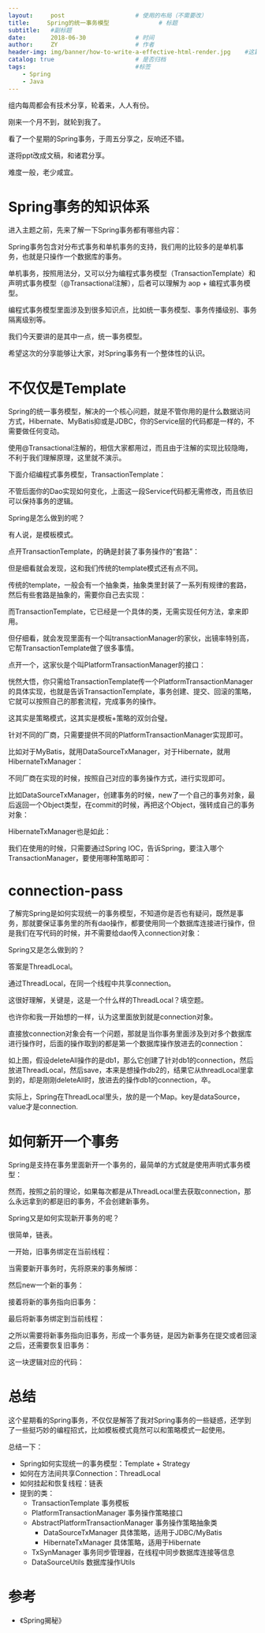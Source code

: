 ```yaml
---
layout:     post                    # 使用的布局（不需要改）
title:     Spring的统一事务模型              # 标题 
subtitle:   #副标题
date:       2018-06-30              # 时间
author:     ZY                      # 作者
header-img: img/banner/how-to-write-a-effective-html-render.jpg    #这篇文章标题背景图片
catalog: true                       # 是否归档
tags:                               #标签
    - Spring
    - Java
---
```

组内每周都会有技术分享，轮着来，人人有份。  

刚来一个月不到，就轮到我了。  

看了一个星期的Spring事务，于周五分享之，反响还不错。  

遂将ppt改成文稿，和诸君分享。  

难度一般，老少咸宜。  

# Spring事务的知识体系

进入主题之前，先来了解一下Spring事务都有哪些内容：  
[](/img/post/2018-06-30-Spring-Transaction-Model/spring-tx-overview.png)

Spring事务包含对分布式事务和单机事务的支持，我们用的比较多的是单机事务，也就是只操作一个数据库的事务。  

单机事务，按照用法分，又可以分为编程式事务模型（TransactionTemplate）和声明式事务模型（@Transactional注解），后者可以理解为 aop + 编程式事务模型。  

编程式事务模型里面涉及到很多知识点，比如统一事务模型、事务传播级别、事务隔离级别等。  

我们今天要讲的是其中一点，统一事务模型。  

希望这次的分享能够让大家，对Spring事务有一个整体性的认识。  

# 不仅仅是Template

Spring的统一事务模型，解决的一个核心问题，就是不管你用的是什么数据访问方式，Hibernate、MyBatis抑或是JDBC，你的Service层的代码都是一样的，不需要做任何变动。  

使用@Transactional注解的，相信大家都用过，而且由于注解的实现比较隐晦，不利于我们理解原理，这里就不演示。  

下面介绍编程式事务模型，TransactionTemplate：  
[](/img/post/2018-06-30-Spring-Transaction-Model/tx-template-code.png)

不管后面你的Dao实现如何变化，上面这一段Service代码都无需修改，而且依旧可以保持事务的逻辑。  

Spring是怎么做到的呢？  

有人说，是模板模式。  

点开TransactionTemplate，的确是封装了事务操作的“套路”：
[](/img/post/2018-06-30-Spring-Transaction-Model/tx-template-inner.png)

但是细看就会发现，这和我们传统的template模式还有点不同。  

传统的template，一般会有一个抽象类，抽象类里封装了一系列有规律的套路，然后有些套路是抽象的，需要你自己去实现：  
[](/img/post/2018-06-30-Spring-Transaction-Model/template-d-p.png)

而TransactionTemplate，它已经是一个具体的类，无需实现任何方法，拿来即用。  

但仔细看，就会发现里面有一个叫transactionManager的家伙，出镜率特别高，它帮TransactionTemplate做了很多事情。  

点开一个，这家伙是个叫PlatformTransactionManager的接口：
[](/img/post/2018-06-30-Spring-Transaction-Model/plat-f-tx-ma.png)

恍然大悟，你只需给TransactionTemplate传一个PlatformTransactionManager的具体实现，也就是告诉TransactionTemplate，事务创建、提交、回滚的策略，它就可以按照自己的那套流程，完成事务的操作。  

这其实是策略模式，这其实是模板+策略的双剑合璧。  

针对不同的厂商，只需要提供不同的PlatformTransactionManager实现即可。  

比如对于MyBatis，就用DataSourceTxManager，对于Hibernate，就用HibernateTxManager：
[](/img/post/2018-06-30-Spring-Transaction-Model/diff-impl.png)

不同厂商在实现的时候，按照自己对应的事务操作方式，进行实现即可。  

比如DataSourceTxManager，创建事务的时候，new了一个自己的事务对象，最后返回一个Object类型，在commit的时候，再把这个Object，强转成自己的事务对象：  
[](/img/post/2018-06-30-Spring-Transaction-Model/d-s-tx-m.png)

HibernateTxManager也是如此：  
[](/img/post/2018-06-30-Spring-Transaction-Model/h-tx-m.png)

我们在使用的时候，只需要通过Spring IOC，告诉Spring，要注入哪个TransactionManager，要使用哪种策略即可：  
[](/img/post/2018-06-30-Spring-Transaction-Model/spring-config)

# connection-pass

了解完Spring是如何实现统一的事务模型，不知道你是否也有疑问，既然是事务，那就要保证事务里的所有dao操作，都要使用同一个数据库连接进行操作，但是我们在写代码的时候，并不需要给dao传入connection对象：  
[](/img/post/2018-06-30-Spring-Transaction-Model/connection.png)

Spring又是怎么做到的？  

答案是ThreadLocal。  

通过ThreadLocal，在同一个线程中共享connection。  

这很好理解，关键是，这是一个什么样的ThreadLocal？填空题。  
[](/img/post/2018-06-30-Spring-Transaction-Model/thread-local.png) 

也许你和我一开始想的一样，认为这里面放到就是connection对象。  

直接放connection对象会有一个问题，那就是当你事务里面涉及到对多个数据库进行操作时，后面的操作取到的都是第一个数据库操作放进去的connection：  
[](/img/post/2018-06-30-Spring-Transaction-Model/db-1-2.png)

如上图，假设deleteAll操作的是db1，那么它创建了针对db1的connection，然后放进ThreadLocal，然后save，本来是想操作db2的，结果它从threadLocal里拿到的，却是刚刚deleteAll时，放进去的操作db1的connection，卒。  

实际上，Spring在ThreadLocal里头，放的是一个Map。key是dataSource，value才是connection.  
[](/img/post/2018-06-30-Spring-Transaction-Model/tx-syn-m.png)

# 如何新开一个事务

Spring是支持在事务里面新开一个事务的，最简单的方式就是使用声明式事务模型：  
[](/img/post/2018-06-30-Spring-Transaction-Model/new-yx.png)

然而，按照之前的理论，如果每次都是从ThreadLocal里去获取connection，那么永远拿到的都是旧的事务，不会创建新事务。  

Spring又是如何实现新开事务的呢？  

很简单，链表。  

一开始，旧事务绑定在当前线程：  
[](/img/post/2018-06-30-Spring-Transaction-Model/t-b-1.png)

当需要新开事务时，先将原来的事务解绑：
[](/img/post/2018-06-30-Spring-Transaction-Model/t-b-2.png)

然后new一个新的事务：
[](/img/post/2018-06-30-Spring-Transaction-Model/t-b-3.png)

接着将新的事务指向旧事务：
[](/img/post/2018-06-30-Spring-Transaction-Model/t-b-4.png)

最后将新事务绑定到当前线程：
[](/img/post/2018-06-30-Spring-Transaction-Model/t-b-5.png)

之所以需要将新事务指向旧事务，形成一个事务链，是因为新事务在提交或者回滚之后，还需要恢复旧事务：
[](/img/post/2018-06-30-Spring-Transaction-Model/t-b-6.png)
[](/img/post/2018-06-30-Spring-Transaction-Model/t-b-7)

这一块逻辑对应的代码：  
[](/img/post/2018-06-30-Spring-Transaction-Model/bind-code.png)
[](/img/post/2018-06-30-Spring-Transaction-Model/link.png)

# 总结

这个星期看的Spring事务，不仅仅是解答了我对Spring事务的一些疑惑，还学到了一些挺巧妙的编程招式，比如模板模式竟然可以和策略模式一起使用。  

总结一下：  

- Spring如何实现统一的事务模型：Template + Strategy
- 如何在方法间共享Connection：ThreadLocal
- 如何挂起和恢复线程：链表
- 提到的类：
  - TransactionTemplate 事务模板 
  - PlatformTransactionManager 事务操作策略接口
  - AbstractPlatformTransactionManager 事务操作策略抽象类
    - DataSourceTxManager 具体策略，适用于JDBC/MyBatis  
    - HibernateTxManager 具体策略，适用于Hibernate
  - TxSynManager 事务同步管理器，在线程中同步数据库连接等信息
  - DataSourceUtils 数据库操作Utils 

# 参考

- 《Spring揭秘》


